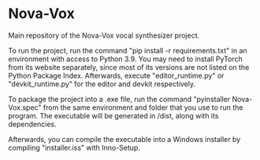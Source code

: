 # Nova-Vox
Main repository of the Nova-Vox vocal synthesizer project.

To run the project, run the command "pip install -r requirements.txt" in an environment with access to Python 3.9.
You may need to install PyTorch from its website separately, since most of its versions are not listed on the Python Package Index.
Afterwards, execute "editor_runtime.py" or "devkit_runtime.py" for the editor and devkit respectively.

To package the project into a .exe file, run the command "pyinstaller Nova-Vox.spec" from the same environment and folder that you use to run the program.
The executable will be generated in /dist, along with its dependencies.

Afterwards, you can compile the executable into a Windows installer by compiling "installer.iss" with Inno-Setup.
